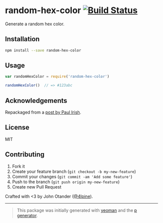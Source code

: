 # random-hex-color [![Build Status](https://secure.travis-ci.org/johnotander/random-hex-color.png?branch=master)](https://travis-ci.org/johnotander/random-hex-color)

Generate a random hex color.

## Installation

```bash
npm install --save random-hex-color
```

## Usage

```javascript
var randomHexColor = require('random-hex-color')

randomHexColor()  // => #123abc
```

## Acknowledgements

Repackaged from a [post by Paul Irish](http://www.paulirish.com/2009/random-hex-color-code-snippets/).

## License

MIT

## Contributing

1. Fork it
2. Create your feature branch (`git checkout -b my-new-feature`)
3. Commit your changes (`git commit -am 'Add some feature'`)
4. Push to the branch (`git push origin my-new-feature`)
5. Create new Pull Request

Crafted with <3 by John Otander ([@4lpine](https://twitter.com/4lpine)).

***

> This package was initially generated with [yeoman](http://yeoman.io) and the [p generator](https://github.com/johnotander/generator-p.git).
